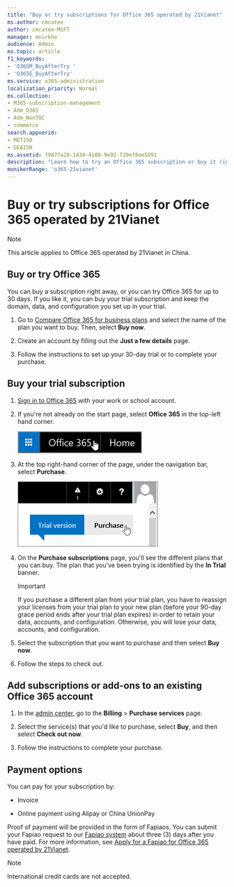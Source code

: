 ```yaml
---
title: "Buy or try subscriptions for Office 365 operated by 21Vianet"
ms.author: cmcatee
author: cmcatee-MSFT
manager: mnirkhe
audience: Admin
ms.topic: article
f1_keywords:
- 'O365M_BuyAfterTry '
- 'O365E_BuyAfterTry'
ms.service: o365-administration
localization_priority: Normal
ms.collection: 
- M365-subscription-management 
- Adm_O365
- Adm_NonTOC
- commerce
search.appverid:
- MET150
- GEA150
ms.assetid: f9877a28-1434-4108-9e92-f29ef8ee5591
description: "Learn how to try an Office 365 subscription or buy it right away, add subscriptions, or get add-ons to an existing Office 365 account operated by 21Vianet in China."
monikerRange: 'o365-21vianet'
---
```


# Buy or try subscriptions for Office 365 operated by 21Vianet

> [!NOTE]
>  This article applies to Office 365 operated by 21Vianet in China. 
    
## Buy or try Office 365

You can buy a subscription right away, or you can try Office 365 for up to 30 days. If you like it, you can buy your trial subscription and keep the domain, data, and configuration you set up in your trial.
  
1. Go to [Compare Office 365 for business plans](http://go.microsoft.com/fwlink/p/?linkid=393691&amp;clcid=0x409) and select the name of the plan you want to buy. Then, select **Buy now**. 
    
2. Create an account by filling out the **Just a few details** page. 
    
3. Follow the instructions to set up your 30-day trial or to complete your purchase.
    
## Buy your trial subscription

1. [Sign in to Office 365](https://go.microsoft.com/fwlink/p/?linkid=513813) with your work or school account. 
    
2. If you're not already on the start page, select **Office 365** in the top-left hand corner. 
    
    ![Button to navigate to the Office 365 Start Page](../media/2fc597ab-ae33-4e5a-aec1-e60e48beac62.png)
  
3. At the top right-hand corner of the page, under the navigation bar, select **Purchase**.
    
    ![Button to purchase your Office 365 trial](../media/73fba4ad-6879-460b-8ef1-f2efb2ee4104.png)
  
4. On the **Purchase subscriptions** page, you'll see the different plans that you can buy. The plan that you've been trying is identified by the **In Trial** banner. 
    
    > [!IMPORTANT]
    > If you purchase a different plan from your trial plan, you have to reassign your licenses from your trial plan to your new plan (before your 90-day grace period ends after your trial plan expires) in order to retain your data, accounts, and configuration. Otherwise, you will lose your data, accounts, and configuration. 
  
5. Select the subscription that you want to purchase and then select **Buy now**.
    
6. Follow the steps to check out.
    
## Add subscriptions or add-ons to an existing Office 365 account

1. In the [admin center](https://go.microsoft.com/fwlink/p/?linkid=850627), go to the **Billing** \> **Purchase services** page.
    
2. Select the service(s) that you'd like to purchase, select **Buy**, and then select **Check out now**.
    
3. Follow the instructions to complete your purchase.
    
## Payment options

You can pay for your subscription by:
  
- Invoice
    
- Online payment using Alipay or China UnionPay
    
Proof of payment will be provided in the form of Fapiaos. You can submit your Fapiao request to our [Fapiao system](https://go.microsoft.com/fwlink/p/?LinkId=395314) about three (3) days after you have paid. For more information, see [Apply for a Fapiao for Office 365 operated by 21Vianet](apply-for-a-fapiao.md).
  
> [!NOTE]
>  International credit cards are not accepted. 